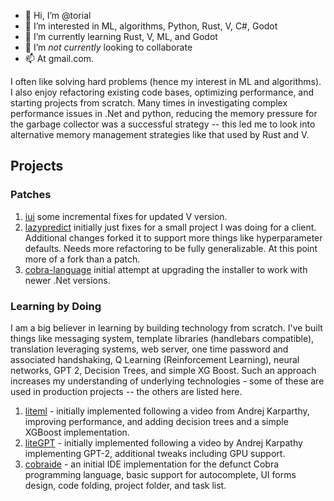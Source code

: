 - 👋 Hi, I’m @torial
- 👀 I’m interested in ML, algorithms, Python, Rust, V, C#, Godot
- 🌱 I’m currently learning Rust, V, ML, and Godot
- 💞️ I’m *not currently* looking to collaborate 
- 📫 At gmail.com.

I often like solving hard problems (hence my interest in ML and algorithms).  I also enjoy refactoring existing code bases, optimizing performance, and starting projects from scratch.  Many times in investigating complex performance issues in .Net and python, reducing the memory pressure for the garbage collector was a successful strategy -- this led me to look into alternative memory management strategies like that used by Rust and V.

## Projects

### Patches
1. [iui](https://github.com/torial/iui) some incremental fixes for updated V version.
2. [lazypredict](https://github.com/torial/lazypredict) initially just fixes for a small project I was doing for a client.  Additional changes forked it to support more things like hyperparameter defaults.  Needs more refactoring to be fully generalizable.  At this point more of a fork than a patch.
3. [cobra-language](https://github.com/torial/cobra-language) initial attempt at upgrading the installer to work with newer .Net versions.

### Learning by Doing
I am a big believer in learning by building technology from scratch.  I've built things like messaging system, template libraries (handlebars compatible), translation leveraging systems, web server, one time password and associated handshaking, Q Learning (Reinforcement Learning), neural networks, GPT 2, Decision Trees, and simple XG Boost.  Such an approach increases my understanding of underlying technologies - some of these are used in production projects -- the others are listed here.
1. [liteml](https://github.com/torial/liteml) - initially implemented following a video from Andrej Karparthy, improving performance, and adding decision trees and a simple XGBoost implementation.
2. [liteGPT](https://github.com/torial/liteGPT) - initially implemented following a video by Andrej Karpathy implementing GPT-2, additional tweaks including GPU support.
3. [cobraide](https://github.com/torial/cobraide) - an initial IDE implementation for the defunct Cobra programming language, basic support for autocomplete, UI forms design, code folding, project folder, and task list.


<!---
torial/torial is a ✨ special ✨ repository because its `README.md` (this file) appears on your GitHub profile.
You can click the Preview link to take a look at your changes.
--->
